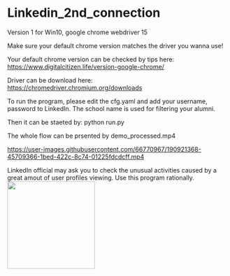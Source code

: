 # Linkedin_2nd_connection
Version 1 for Win10, google chrome webdriver 15

Make sure your default chrome version matches the driver you wanna use!

Your default chrome version can be checked by tips here: https://www.digitalcitizen.life/version-google-chrome/

Driver can be download here: https://chromedriver.chromium.org/downloads

To run the program, please edit the cfg.yaml and add your username, password to LinkedIn. The school name is used for filtering your alumni.

Then it can be staeted by: python run.py

The whole flow can be prsented by demo_processed.mp4

https://user-images.githubusercontent.com/66770967/190921368-45709366-1bed-422c-8c74-01225fdcdcff.mp4

LinkedIn official may ask you to check the unusual activities caused by a great amout of user profiles viewing. Use this program rationally.
<img src="https://user-images.githubusercontent.com/66770967/190923752-10d738f1-c683-4276-9a6a-fd959e655e9f.png)" width="200" height="200">
